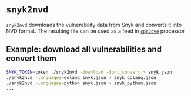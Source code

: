 # `snyk2nvd`

`snyk2nvd` downloads the vulnerability data from Snyk and converts it into NVD format. The resulting file can be used as a feed in [`cpe2cve`](https://github.com/facebookincubator/nvdtools/tree/master/cmd/cpe2cve) processor

## Example: download all vulnerabilities and convert them

```bash
SNYK_TOKEN=token ./snyk2nvd -download -dont_convert > snyk.json
./snyk2nvd -languages=golang snyk.json > snyk_golang.json
./snyk2nvd -languages=python snyk.json > snyk_python.json
...
```